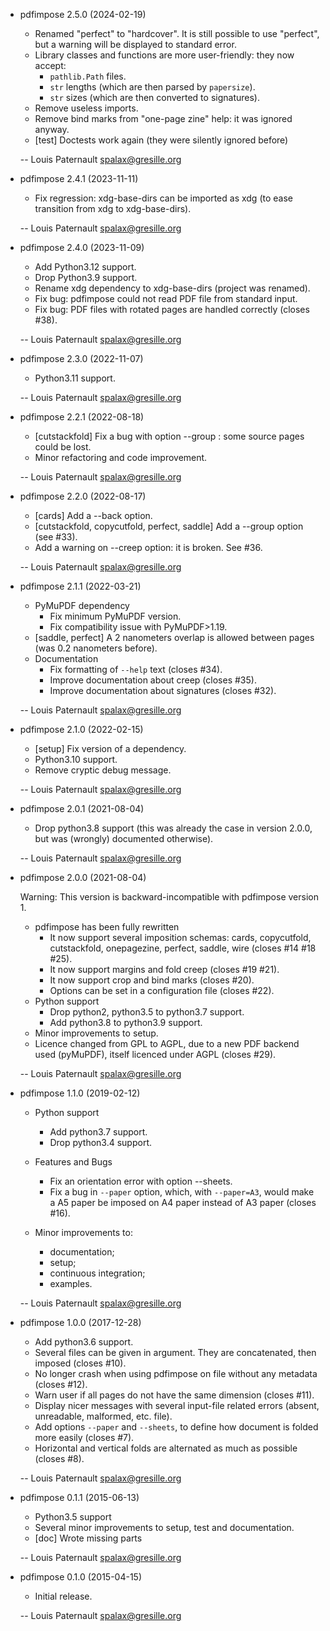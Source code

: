* pdfimpose 2.5.0 (2024-02-19)

    * Renamed "perfect" to "hardcover". It is still possible to use "perfect", but a warning will be displayed to standard error.
    * Library classes and functions are more user-friendly: they now accept:
        * `pathlib.Path` files.
        * `str` lengths (which are then parsed by `papersize`).
        * `str` sizes (which are then converted to signatures).
    * Remove useless imports.
    * Remove bind marks from "one-page zine" help: it was ignored anyway.
    * [test] Doctests work again (they were silently ignored before)

    -- Louis Paternault <spalax@gresille.org>

* pdfimpose 2.4.1 (2023-11-11)

    * Fix regression: xdg-base-dirs can be imported as xdg (to ease transition from xdg to xdg-base-dirs).

    -- Louis Paternault <spalax@gresille.org>

* pdfimpose 2.4.0 (2023-11-09)

    * Add Python3.12 support.
    * Drop Python3.9 support.
    * Rename xdg dependency to xdg-base-dirs (project was renamed).
    * Fix bug: pdfimpose could not read PDF file from standard input.
    * Fix bug: PDF files with rotated pages are handled correctly (closes #38).

    -- Louis Paternault <spalax@gresille.org>

* pdfimpose 2.3.0 (2022-11-07)

    * Python3.11 support.

    -- Louis Paternault <spalax@gresille.org>

* pdfimpose 2.2.1 (2022-08-18)

    * [cutstackfold] Fix a bug with option --group : some source pages could be lost.
    * Minor refactoring and code improvement.

    -- Louis Paternault <spalax@gresille.org>

* pdfimpose 2.2.0 (2022-08-17)

    * [cards] Add a --back option.
    * [cutstackfold, copycutfold, perfect, saddle] Add a --group option (see #33).
    * Add a warning on --creep option: it is broken. See #36.

    -- Louis Paternault <spalax@gresille.org>

* pdfimpose 2.1.1 (2022-03-21)

    * PyMuPDF dependency
        * Fix minimum PyMuPDF version.
        * Fix compatibility issue with PyMuPDF>1.19.
    * [saddle, perfect] A 2 nanometers overlap is allowed between pages (was 0.2 nanometers before).
    * Documentation
        * Fix formatting of `--help` text (closes #34).
        * Improve documentation about creep (closes #35).
        * Improve documentation about signatures (closes #32).

    -- Louis Paternault <spalax@gresille.org>

* pdfimpose 2.1.0 (2022-02-15)

    * [setup] Fix version of a dependency.
    * Python3.10 support.
    * Remove cryptic debug message.

    -- Louis Paternault <spalax@gresille.org>

* pdfimpose 2.0.1 (2021-08-04)

    * Drop python3.8 support (this was already the case in version 2.0.0, but was (wrongly) documented otherwise).

    -- Louis Paternault <spalax@gresille.org>

* pdfimpose 2.0.0 (2021-08-04)

    Warning: This version is backward-incompatible with pdfimpose version 1.

    * pdfimpose has been fully rewritten
      * It now support several imposition schemas: cards, copycutfold, cutstackfold, onepagezine, perfect, saddle, wire (closes #14 #18 #25).
      * It now support margins and fold creep (closes #19 #21).
      * It now support crop and bind marks (closes #20).
      * Options can be set in a configuration file (closes #22).
    * Python support
      * Drop python2, python3.5 to python3.7 support.
      * Add python3.8 to python3.9 support.
    * Minor improvements to setup.
    * Licence changed from GPL to AGPL, due to a new PDF backend used (pyMuPDF), itself licenced under AGPL (closes #29).

    -- Louis Paternault <spalax@gresille.org>

* pdfimpose 1.1.0 (2019-02-12)

    * Python support

      * Add python3.7 support.
      * Drop python3.4 support.

    * Features and Bugs

      * Fix an orientation error with option --sheets.
      * Fix a bug in `--paper` option, which, with ``--paper=A3``, would make a A5 paper be imposed on A4 paper instead of A3 paper (closes #16).

    * Minor improvements to:

      * documentation;
      * setup;
      * continuous integration;
      * examples.

    -- Louis Paternault <spalax@gresille.org>

* pdfimpose 1.0.0 (2017-12-28)

    * Add python3.6 support.
    * Several files can be given in argument. They are concatenated, then imposed (closes #10).
    * No longer crash when using pdfimpose on file without any metadata (closes #12).
    * Warn user if all pages do not have the same dimension (closes #11).
    * Display nicer messages with several input-file related errors (absent, unreadable, malformed, etc. file).
    * Add options `--paper` and `--sheets`, to define how document is folded more easily (closes #7).
    * Horizontal and vertical folds are alternated as much as possible (closes #8).

    -- Louis Paternault <spalax@gresille.org>

* pdfimpose 0.1.1 (2015-06-13)

    * Python3.5 support
    * Several minor improvements to setup, test and documentation.
    * [doc] Wrote missing parts

    -- Louis Paternault <spalax@gresille.org>

* pdfimpose 0.1.0 (2015-04-15)

    * Initial release.

    -- Louis Paternault <spalax@gresille.org>

